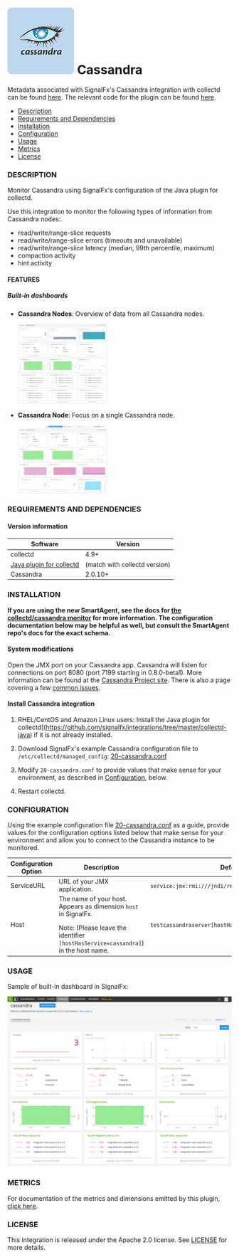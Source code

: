 # ![](./img/integrations_cassandra.png) Cassandra

 Metadata associated with SignalFx's Cassandra integration with collectd can be found [here](https://github.com/signalfx/integrations/tree/release/collectd-cassandra). The relevant code for the plugin can be found [here](https://github.com/signalfx/collectd/blob/master/src/java.c).

- [Description](#description)
- [Requirements and Dependencies](#requirements-and-dependencies)
- [Installation](#installation)
- [Configuration](#configuration)
- [Usage](#usage)
- [Metrics](#metrics)
- [License](#license)

### DESCRIPTION

Monitor Cassandra using SignalFx's configuration of the Java plugin for collectd.

Use this integration to monitor the following types of information from Cassandra nodes:

* read/write/range-slice requests
* read/write/range-slice errors (timeouts and unavailable)
* read/write/range-slice latency (median, 99th percentile, maximum)
* compaction activity
* hint activity

#### FEATURES

##### Built-in dashboards

- **Cassandra Nodes**: Overview of data from all Cassandra nodes.

  [<img src='./img/dashboard_cassandra_nodes.png' width=200px>](./img/dashboard_cassandra_nodes.png)

- **Cassandra Node**: Focus on a single Cassandra node.

  [<img src='./img/dashboard_cassandra_node.png' width=200px>](./img/dashboard_cassandra_node.png)

### REQUIREMENTS AND DEPENDENCIES

#### Version information

| Software  | Version        |
|-----------|----------------|
| collectd  |  4.9+  |
| [Java plugin for collectd](https://github.com/signalfx/integrations/tree/master/collectd-java)[](sfx_link:collectd-java) | (match with collectd version) |
| Cassandra | 2.0.10+ |


### INSTALLATION

**If you are using the new SmartAgent, see the docs for [the collectd/cassandra
monitor](https://github.com/signalfx/signalfx-agent/tree/master/docs/monitors/collectd-cassandra.md)
for more information.  The configuration documentation below may be helpful as
well, but consult the SmartAgent repo's docs for the exact schema.**


#### System modifications

Open the JMX port on your Cassandra app. Cassandra will listen for connections on port 8080 (port 7199 starting in 0.8.0-beta1). More information can be found at the <a target="_blank" href="http://wiki.apache.org/cassandra/JmxInterface">Cassandra Project site</a>. There is also a page covering a few <a target="_blank" href="http://wiki.apache.org/cassandra/JmxGotchas">common issues</a>.

#### Install Cassandra integration

1. RHEL/CentOS and Amazon Linux users: Install the Java plugin for collectd](https://github.com/signalfx/integrations/tree/master/collectd-java)[](sfx_link:collectd-java) if it is not already installed.

2. Download SignalFx's example Cassandra configuration file to `/etc/collectd/managed_config`:  <a target="_blank" href="https://github.com/signalfx/integrations/blob/master/collectd-cassandra/20-cassandra.conf">20-cassandra.conf</a>

3. Modify `20-cassandra.conf` to provide values that make sense for your environment, as described in [Configuration](#configuration), below.

4. Restart collectd.

### CONFIGURATION

Using the example configuration file <a target="_blank" href="https://github.com/signalfx/integrations/tree/master/collectd-cassandra/20-cassandra.conf">20-cassandra.conf</a> as a guide, provide values for the configuration options listed below that make sense for your environment and allow you to connect to the Cassandra instance to be monitored.

| Configuration Option | Description | Default |
|-------|-------------|------------|
| ServiceURL | URL of your JMX application. | `service:jmx:rmi:///jndi/rmi://localhost:7199/jmxrmi` |
| Host | The name of your host. Appears as dimension `host` in SignalFx.  </p> Note: (Please leave the identifier `[hostHasService=cassandra]`) in the host name. | `testcassandraserver[hostHasService=cassandra]` |

### USAGE

Sample of built-in dashboard in SignalFx:

![](././img/dashboard_cassandra.png)

### METRICS

For documentation of the metrics and dimensions emitted by this plugin, [click here](./docs).

### LICENSE

This integration is released under the Apache 2.0 license. See [LICENSE](./LICENSE) for more details.
